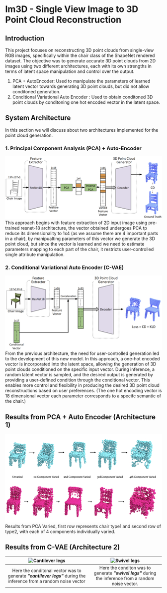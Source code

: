 # Im3D - Single View Image to 3D Point Cloud Reconstruction 

## Introduction
This project focuses on reconstructing 3D point clouds from single-view RGB images, specifically within the chair class of the ShapeNet rendered dataset. The objective was to generate accurate 3D point clouds from 2D images using two different architectures, each with its own strengths in terms of latent space manipulation and control over the output. 
1. PCA + AutoEncoder: Used to manipulate the parameters of learned latent vector towards generating 3D point clouds, but did not allow conditoned generation.
2. Conditional Variational Auto Encoder : Used to obtain conditoned 3D point clouds by conditoning one hot encoded vector in the latent space.

## System Architecture 
In this section we will discuss about two architectures implemented for the point cloud generation.
### 1. Principal Component Analysis (PCA) + Auto-Encoder
![PCA + Auto Encoder](https://github.com/Jatinkalal/IM3D/blob/main/Images/architecture_pca.png)
This approach begins with feature extraction of 2D input image using pre-trained resnet-18 architecture, the vector obtained undergoes PCA tp reduce its dimensionality to 1x4 (as we assume there are 4 important parts in a chair), by manipualting parameters of this vector we generate the 3D point cloud, but since the vector is learned and we need to estimate parameters mapping to each part of the chair, it restricts user-controlled single attribute manipulation.

### 2. Conditional Variational Auto Encoder (C-VAE)
![C-VAE](https://github.com/Jatinkalal/IM3D/blob/main/Images/Archiecture.png)
From the previous architecture, the need for user-controlled generation led to the development of this new model. In this approach, a one-hot encoded vector is incorporated into the latent space, allowing the generation of 3D point clouds conditioned on the specific input vector. During inference, a random latent vector is sampled, and the desired output is generated by providing a user-defined condition through the conditional vector. This enables more control and flexibility in producing the desired 3D point cloud reconstructions based on user preferences.
(The one hot encoding vector is 18 dimensional vector each parameter corresponds to a specifc semantic of the chair.)

## Results from PCA + Auto Encoder (Architecture 1)
![PCA + Auto Encoder](https://github.com/Jatinkalal/IM3D/blob/main/Images/last_moment.003.png)
Results from PCA Varied, first row represents chair type1 and second row of type2, with each of 4 components individually varied.

## Results from C-VAE (Architecture 2)

| ![Cantilever legs](https://github.com/Jatinkalal/IM3D/blob/main/Images/Cantilever.gif) | ![Swivel legs](https://github.com/Jatinkalal/IM3D/blob/main/Images/Swivel.gif) | 
|:--------------------------:|:--------------------------:|
| Here the conditonal vector was to generate ***"cantilever legs"*** during the inference from a random noise vector          | Here the conditon was to generate ***"swivel legs"*** during the inference from a random noise vector.          














